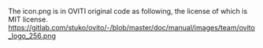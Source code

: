 The icon.png is in OVITI original code as following, the license of which is MIT license.
https://gitlab.com/stuko/ovito/-/blob/master/doc/manual/images/team/ovito_logo_256.png
